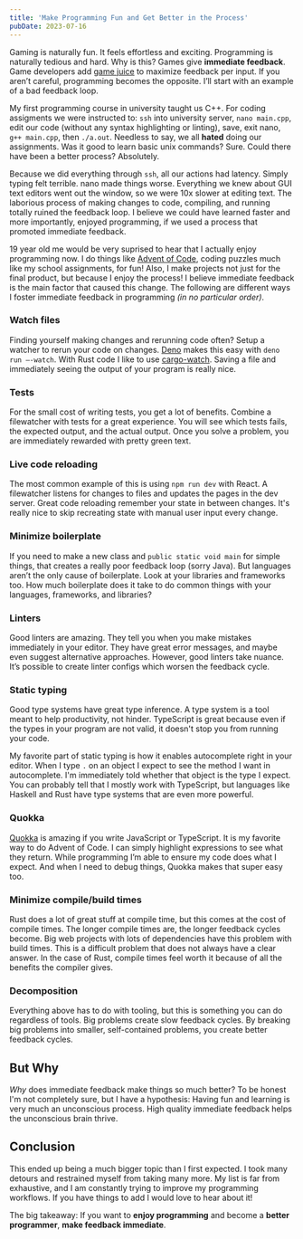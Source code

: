 ```yaml
---
title: 'Make Programming Fun and Get Better in the Process'
pubDate: 2023-07-16
---
```


Gaming is naturally fun. It feels effortless and exciting. Programming is naturally tedious and hard. Why is this? Games give **immediate feedback**. Game developers add [game juice](https://garden.bradwoods.io/notes/design/juice) to maximize feedback per input. If you aren’t careful, programming becomes the opposite. I’ll start with an example of a bad feedback loop.

My first programming course in university taught us C++. For coding assigments we were instructed to: `ssh` into university server, `nano main.cpp`, edit our code (without any syntax highlighting or linting), save, exit nano, `g++ main.cpp`, then `./a.out`. Needless to say, we all **hated** doing our assignments. Was it good to learn basic unix commands? Sure. Could there have been a better process? Absolutely.

Because we did everything through `ssh`, all our actions had latency. Simply typing felt terrible. nano made things worse. Everything we knew about GUI text editors went out the window, so we were 10x slower at editing text. The laborious process of making changes to code, compiling, and running totally ruined the feedback loop. I believe we could have learned faster and more importantly, enjoyed programming, if we used a process that promoted immediate feedback.

19 year old me would be very suprised to hear that I actually enjoy programming now. I do things like [Advent of Code](https://adventofcode.com/), coding puzzles much like my school assignments, for fun! Also, I make projects not just for the final product, but because I enjoy the process! I believe immediate feedback is the main factor that caused this change. The following are different ways I foster immediate feedback in programming _(in no particular order)_.

### Watch files

Finding yourself making changes and rerunning code often? Setup a watcher to rerun your code on changes. [Deno](https://deno.land/) makes this easy with `deno run —-watch`. With Rust code I like to use [cargo-watch](https://github.com/watchexec/cargo-watch). Saving a file and immediately seeing the output of your program is really nice.

### Tests

For the small cost of writing tests, you get a lot of benefits. Combine a filewatcher with tests for a great experience. You will see which tests fails, the expected output, and the actual output. Once you solve a problem, you are immediately rewarded with pretty green text.

### Live code reloading

The most common example of this is using `npm run dev` with React. A filewatcher listens for changes to files and updates the pages in the dev server. Great code reloading remember your state in between changes. It's really nice to skip recreating state with manual user input every change.

### Minimize boilerplate

If you need to make a new class and `public static void main` for simple things, that creates a really poor feedback loop (sorry Java). But languages aren’t the only cause of boilerplate. Look at your libraries and frameworks too. How much boilerplate does it take to do common things with your languages, frameworks, and libraries?

### Linters

Good linters are amazing. They tell you when you make mistakes immediately in your editor. They have great error messages, and maybe even suggest alternative approaches. However, good linters take nuance. It’s possible to create linter configs which worsen the feedback cycle.

### Static typing

Good type systems have great type inference. A type system is a tool meant to help productivity, not hinder. TypeScript is great because even if the types in your program are not valid, it doesn't stop you from running your code.

My favorite part of static typing is how it enables autocomplete right in your editor. When I type `.` on an object I expect to see the method I want in autocomplete. I'm immediately told whether that object is the type I expect. You can probably tell that I mostly work with TypeScript, but languages like Haskell and Rust have type systems that are even more powerful.

### Quokka

[Quokka](https://quokkajs.com/) is amazing if you write JavaScript or TypeScript. It is my favorite way to do Advent of Code. I can simply highlight expressions to see what they return. While programming I’m able to ensure my code does what I expect. And when I need to debug things, Quokka makes that super easy too.

### Minimize compile/build times

Rust does a lot of great stuff at compile time, but this comes at the cost of compile times. The longer compile times are, the longer feedback cycles become. Big web projects with lots of dependencies have this problem with build times. This is a difficult problem that does not always have a clear answer. In the case of Rust, compile times feel worth it because of all the benefits the compiler gives.

### Decomposition

Everything above has to do with tooling, but this is something you can do regardless of tools. Big problems create slow feedback cycles. By breaking big problems into smaller, self-contained problems, you create better feedback cycles.

## But Why

_Why_ does immediate feedback make things so much better? To be honest I'm not completely sure, but I have a hypothesis: Having fun and learning is very much an unconscious process. High quality immediate feedback helps the unconscious brain thrive.

## Conclusion

This ended up being a much bigger topic than I first expected. I took many detours and restrained myself from taking many more. My list is far from exhaustive, and I am constantly trying to improve my programming workflows. If you have things to add I would love to hear about it!

The big takeaway: If you want to **enjoy programming** and become a **better programmer**, **make feedback immediate**.
